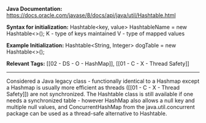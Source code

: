 
**Java Documentation:** https://docs.oracle.com/javase/8/docs/api/java/util/Hashtable.html

**Syntax for initialization:** Hashtable<key, value> 
HashtableName = new Hashtable<>(); 
K - type of keys maintained
V - type of mapped values

**Example Initialization:** Hashtable<String, Integer> dogTable = new Hashtable<>();

**Relevant Tags:** [[02 - DS - O - HashMap]], [[01 - C - X - Thread Safety]]

-----

Considered a Java legacy class - functionally identical to a Hashmap except a Hashmap is usually more efficient as threads ([[01 - C - X - Thread Safety]]) are not synchronized. The Hashtable class is still available if one needs a synchronized table - however HashMap also allows a null key and multiple null values, and ConcurrentHashMap from the java.util.concurrent package can be used as a thread-safe alternative to Hashtable.